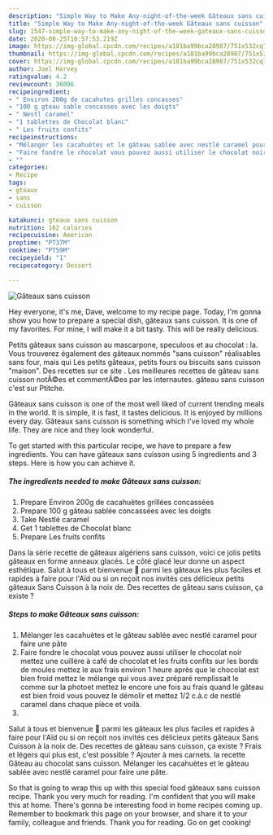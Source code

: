 ```yaml
---
description: "Simple Way to Make Any-night-of-the-week Gâteaux sans cuisson"
title: "Simple Way to Make Any-night-of-the-week Gâteaux sans cuisson"
slug: 1547-simple-way-to-make-any-night-of-the-week-gateaux-sans-cuisson
date: 2020-08-25T16:57:53.219Z
image: https://img-global.cpcdn.com/recipes/a181ba99bca28987/751x532cq70/gateaux-sans-cuisson-photo-principale-de-la-recette.jpg
thumbnail: https://img-global.cpcdn.com/recipes/a181ba99bca28987/751x532cq70/gateaux-sans-cuisson-photo-principale-de-la-recette.jpg
cover: https://img-global.cpcdn.com/recipes/a181ba99bca28987/751x532cq70/gateaux-sans-cuisson-photo-principale-de-la-recette.jpg
author: Joel Harvey
ratingvalue: 4.2
reviewcount: 36096
recipeingredient:
- " Environ 200g de cacahutes grilles concasses"
- "100 g gteau sable concasses avec les doigts"
- " Nestl caramel"
- "1 tablettes de Chocolat blanc"
- " Les fruits confits"
recipeinstructions:
- "Mélanger les cacahuètes et le gâteau sablée avec nestlé caramel pour faire une pâte"
- "Faire fondre le chocolat vous pouvez aussi utiliser le chocolat noir mettez une cuillère à café de chocolat et les fruits confits sur les bords de moules mettez le aux frais environ 1 heure après que le chocolat est bien froid mettez le mélange qui vous avez préparé remplissait le comme sur la photoet mettez le encore une fois au frais quand le gâteau est bien froid vous pouvez le démolir et mettez 1/2 c.à.c de nestlé caramel dans chaque pièce et voilà."
- ""
categories:
- Recipe
tags:
- gteaux
- sans
- cuisson

katakunci: gteaux sans cuisson 
nutrition: 162 calories
recipecuisine: American
preptime: "PT37M"
cooktime: "PT59M"
recipeyield: "1"
recipecategory: Dessert

---
```



![Gâteaux sans cuisson](https://img-global.cpcdn.com/recipes/a181ba99bca28987/751x532cq70/gateaux-sans-cuisson-photo-principale-de-la-recette.jpg)

Hey everyone, it's me, Dave, welcome to my recipe page. Today, I'm gonna show you how to prepare a special dish, gâteaux sans cuisson. It is one of my favorites. For mine, I will make it a bit tasty. This will be really delicious.

Petits gâteaux sans cuisson au mascarpone, speculoos et au chocolat : la. Vous trouverez également des gâteaux nommés &#34;sans cuisson&#34; réalisables sans four, mais qui Les petits gâteaux, petits fours ou biscuits sans cuisson &#34;maison&#34;. Des recettes sur ce site . Les meilleures recettes de gâteau sans cuisson notÃ©es et commentÃ©es par les internautes. gâteau sans cuisson c&#39;est sur Ptitche.

Gâteaux sans cuisson is one of the most well liked of current trending meals in the world. It is simple, it is fast, it tastes delicious. It is enjoyed by millions every day. Gâteaux sans cuisson is something which I've loved my whole life. They are nice and they look wonderful.


To get started with this particular recipe, we have to prepare a few ingredients. You can have gâteaux sans cuisson using 5 ingredients and 3 steps. Here is how you can achieve it.

<!--inarticleads1-->

##### The ingredients needed to make Gâteaux sans cuisson:

1. Prepare  Environ 200g de cacahuètes grillées concassées
1. Prepare 100 g gâteau sablée concassées avec les doigts
1. Take  Nestlé caramel
1. Get 1 tablettes de Chocolat blanc
1. Prepare  Les fruits confits


Dans la série recette de gâteaux algériens sans cuisson, voici ce jolis petits gâteaux en forme anneaux glacés. Le côté glacé leur donne un aspect esthétique. Salut à tous et bienvenue 🌻 parmi les gâteaux les plus faciles et rapides à faire pour l&#39;Aïd ou si on reçoit nos invités ces délicieux petits gâteaux Sans Cuisson à la noix de. Des recettes de gâteau sans cuisson, ça existe ? 

<!--inarticleads2-->

##### Steps to make Gâteaux sans cuisson:

1. Mélanger les cacahuètes et le gâteau sablée avec nestlé caramel pour faire une pâte
1. Faire fondre le chocolat vous pouvez aussi utiliser le chocolat noir mettez une cuillère à café de chocolat et les fruits confits sur les bords de moules mettez le aux frais environ 1 heure après que le chocolat est bien froid mettez le mélange qui vous avez préparé remplissait le comme sur la photoet mettez le encore une fois au frais quand le gâteau est bien froid vous pouvez le démolir et mettez 1/2 c.à.c de nestlé caramel dans chaque pièce et voilà.
1. 


Salut à tous et bienvenue 🌻 parmi les gâteaux les plus faciles et rapides à faire pour l&#39;Aïd ou si on reçoit nos invités ces délicieux petits gâteaux Sans Cuisson à la noix de. Des recettes de gâteau sans cuisson, ça existe ? Frais et légers qui plus est, c&#39;est possible ? Ajouter à mes carnets. la recette Gâteau au chocolat sans cuisson. Mélanger les cacahuètes et le gâteau sablée avec nestlé caramel pour faire une pâte. 

So that is going to wrap this up with this special food gâteaux sans cuisson recipe. Thank you very much for reading. I'm confident that you will make this at home. There's gonna be interesting food in home recipes coming up. Remember to bookmark this page on your browser, and share it to your family, colleague and friends. Thank you for reading. Go on get cooking!
